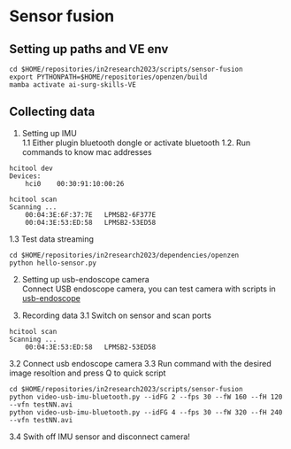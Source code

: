 # Sensor fusion

## Setting up paths and VE env
```
cd $HOME/repositories/in2research2023/scripts/sensor-fusion
export PYTHONPATH=$HOME/repositories/openzen/build
mamba activate ai-surg-skills-VE
```

## Collecting data
1. Setting up IMU  
1.1 Either plugin bluetooth dongle or activate bluetooth
1.2. Run commands to know mac addresses 
```
hcitool dev
Devices:
    hci0	00:30:91:10:00:26

hcitool scan
Scanning ...
	00:04:3E:6F:37:7E	LPMSB2-6F377E
	00:04:3E:53:ED:58	LPMSB2-53ED58
```
1.3 Test data streaming 

```
cd $HOME/repositories/in2research2023/dependencies/openzen
python hello-sensor.py
```

2. Setting up usb-endoscope camera  
Connect USB endoscope camera, you can test camera with scripts in [usb-endoscope](../usb-endoscope)

3. Recording data
3.1 Switch on sensor and scan ports
```
hcitool scan
Scanning ...
	00:04:3E:53:ED:58	LPMSB2-53ED58
```
3.2 Connect usb endoscope camera
3.3 Run command with the desired image resoltion and press Q to quick script
```
cd $HOME/repositories/in2research2023/scripts/sensor-fusion
python video-usb-imu-bluetooth.py --idFG 2 --fps 30 --fW 160 --fH 120 --vfn testNN.avi
python video-usb-imu-bluetooth.py --idFG 4 --fps 30 --fW 320 --fH 240 --vfn testNN.avi
```
3.4 Swith off IMU sensor and disconnect camera!



